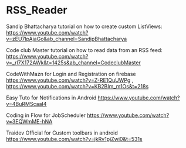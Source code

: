 # RSS_Reader
 Sandip Bhattacharya tutorial on how to create custom ListViews: 
 https://www.youtube.com/watch?v=zEU7lpAjaGo&ab_channel=SandipBhattacharya


 Code club Master tutorial on how to read data from an RSS feed: 
 https://www.youtube.com/watch?v=_rl7X172AWk&t=1425s&ab_channel=CodeclubMaster
 
 CodeWithMazn for Login and Registration on firebase https://www.youtube.com/watch?v=Z-RE1QuUWPg , https://www.youtube.com/watch?v=KB2BIm_m1Os&t=218s
 
 Easy Tuto for Notifications in Android https://www.youtube.com/watch?v=4BuRMScaaI4
 
 Coding in Flow for JobScheduler https://www.youtube.com/watch?v=3EQWmME-hNA
 
 Traidev Official for Custom toolbars in android https://www.youtube.com/watch?v=jkRv1pjZwi0&t=531s
 
 
